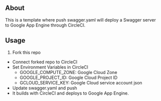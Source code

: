 ## About

This is a template where push swagger.yaml will deploy a Swagger server to Google App Engine through CircleCI.

## Usage

1. Fork this repo
* Connect forked repo to CircleCI
* Set Environment Variables in CircleCI 
    * GOOGLE_COMPUTE_ZONE: Google Cloud Zone
    * GOOGLE_PROJECT_ID: Google Cloud Project ID
    * GCLOUD_SERVICE_KEY: Google Cloud service account json
* Update swagger.yaml and push
* It builds with CircleCI and deploys to Google App Engine.
